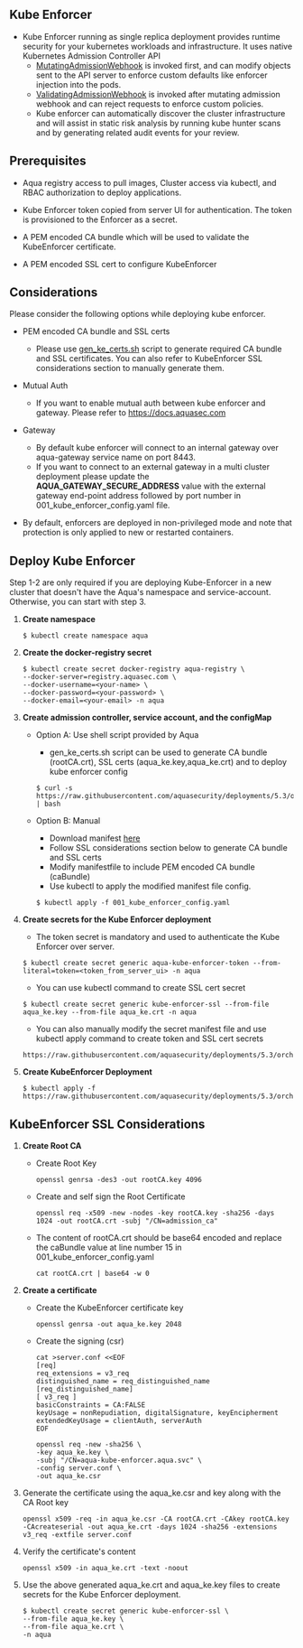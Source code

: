 ## Kube Enforcer

- Kube Enforcer running as single replica deployment provides runtime security for your kubernetes workloads and infrastructure. It uses native Kubernetes Admission Controller API
  - [MutatingAdmissionWebhook](https://kubernetes.io/docs/reference/access-authn-authz/admission-controllers/#mutatingadmissionwebhook) is invoked first, and can modify objects sent to the API server to enforce custom defaults like enforcer injection into the pods.
  - [ValidatingAdmissionWebhook](https://kubernetes.io/docs/reference/access-authn-authz/admission-controllers/#validatingadmissionwebhook) is  invoked after mutating admission webhook and can reject requests to enforce custom policies.
  - Kube enforcer can automatically discover the cluster infrastructure and will assist in static risk analysis by running kube hunter scans and by generating related audit events for your review.

## Prerequisites

- Aqua registry access to pull images, Cluster access via kubectl, and RBAC authorization to deploy applications.

- Kube Enforcer token copied from server UI for authentication. The token is provisioned to the Enforcer as a secret.

- A PEM encoded CA bundle which will be used to validate the KubeEnforcer certificate.

- A PEM encoded SSL cert to configure KubeEnforcer

## Considerations

Please consider the following options while deploying kube enforcer.

- PEM encoded CA bundle and SSL certs
  - Please use [gen_ke_certs.sh](https://github.com/aquasecurity/deployments/tree/5.3/orchestrators/kubernetes/manifests/aqua_csp_009_enforcer/kube_enforcer/gen_ke_certs.sh) script to generate required CA bundle and SSL certificates. You can also refer to KubeEnforcer SSL considerations section to manually generate them.

- Mutual Auth
  - If you want to enable mutual auth between kube enforcer and gateway. Please refer to https://docs.aquasec.com

- Gateway
  - By default kube enforcer will connect to an internal gateway over aqua-gateway service name on port 8443.
  - If you want to connect to an external gateway in a multi cluster deployment please update the **AQUA_GATEWAY_SECURE_ADDRESS** value with the external gateway end-point address followed by port number in 001_kube_enforcer_config.yaml file.

- By default, enforcers are deployed in non-privileged mode and note that protection is only applied to new or restarted containers.


## Deploy Kube Enforcer

Step 1-2 are only required if you are deploying Kube-Enforcer in a new cluster that doesn't have the Aqua's namespace and service-account. Otherwise, you can start with step 3.

1. **Create namespace**

   ```SHELL
   $ kubectl create namespace aqua
   ```

2. **Create the docker-registry secret**

   ```shell
   $ kubectl create secret docker-registry aqua-registry \
   --docker-server=registry.aquasec.com \
   --docker-username=<your-name> \
   --docker-password=<your-password> \
   --docker-email=<your-email> -n aqua
   ```

3. **Create admission controller, service account, and the configMap**
   - Option A: Use shell script provided by Aqua
        - gen_ke_certs.sh script can be used to generate CA bundle (rootCA.crt), SSL certs (aqua_ke.key,aqua_ke.crt) and to deploy kube enforcer config
        
        ```shell
        $ curl -s https://raw.githubusercontent.com/aquasecurity/deployments/5.3/orchestrators/kubernetes/manifests/aqua_csp_009_enforcer/kube_enforcer/gen_ke_certs.sh | bash
        ```
   - Option B: Manual
        - Download manifest [here](https://raw.githubusercontent.com/aquasecurity/deployments/5.3/orchestrators/kubernetes/manifests/aqua_csp_009_enforcer/kube_enforcer/001_kube_enforcer_config.yaml)
        - Follow SSL considerations section below to generate CA bundle and SSL certs
        - Modify manifestfile to include PEM encoded CA bundle (caBundle)
        - Use kubectl to apply the modified manifest file config.
        
        ```shell
        $ kubectl apply -f 001_kube_enforcer_config.yaml
        ```

4.  **Create secrets for the Kube Enforcer deployment** 

    * The token secret is mandatory and used to authenticate the Kube Enforcer over server.

    ```shell
    $ kubectl create secret generic aqua-kube-enforcer-token --from-literal=token=<token_from_server_ui> -n aqua
    ```
    * You can use kubectl command to create SSL cert secret
    
    ```shell
    $ kubectl create secret generic kube-enforcer-ssl --from-file aqua_ke.key --from-file aqua_ke.crt -n aqua
    ```

    * You can also manually modify the secret manifest file and use kubectl apply command to create token and SSL cert secrets

    ```shell
    https://raw.githubusercontent.com/aquasecurity/deployments/5.3/orchestrators/kubernetes/manifests/aqua_csp_009_enforcer/kube_enforcer/002_kube_enforcer_secrets.yaml
    ```

5. **Create KubeEnforcer Deployment**

   ```shell
   $ kubectl apply -f https://raw.githubusercontent.com/aquasecurity/deployments/5.3/orchestrators/kubernetes/manifests/aqua_csp_009_enforcer/kube_enforcer/003_kube_enforcer_deploy.yaml
   ```

## KubeEnforcer SSL Considerations

1. **Create Root CA**

   * Create Root Key

     ```shell
     openssl genrsa -des3 -out rootCA.key 4096
     ```

   * Create and self sign the Root Certificate

     ```shell
     openssl req -x509 -new -nodes -key rootCA.key -sha256 -days 1024 -out rootCA.crt -subj "/CN=admission_ca"
     ```

   * The content of rootCA.crt should be base64 encoded and replace the caBundle value at line number 15 in 001_kube_enforcer_config.yaml

     ```shell
     cat rootCA.crt | base64 -w 0
     ```

     

2. **Create a certificate**

   * Create the KubeEnforcer certificate key

     ```shell
     openssl genrsa -out aqua_ke.key 2048
     ```

   * Create the signing (csr)

     ```shell
     cat >server.conf <<EOF
     [req]
     req_extensions = v3_req
     distinguished_name = req_distinguished_name
     [req_distinguished_name]
     [ v3_req ]
     basicConstraints = CA:FALSE
     keyUsage = nonRepudiation, digitalSignature, keyEncipherment
     extendedKeyUsage = clientAuth, serverAuth
     EOF
     ```

     ```shell
     openssl req -new -sha256 \
     -key aqua_ke.key \
     -subj "/CN=aqua-kube-enforcer.aqua.svc" \
     -config server.conf \
     -out aqua_ke.csr
     ```

     

3. Generate the certificate using the aqua_ke.csr and key along with the CA Root key

   ```shell
   openssl x509 -req -in aqua_ke.csr -CA rootCA.crt -CAkey rootCA.key -CAcreateserial -out aqua_ke.crt -days 1024 -sha256 -extensions v3_req -extfile server.conf 
   ```

   

4. Verify the certificate's content

   ```shell
   openssl x509 -in aqua_ke.crt -text -noout
   ```

5. Use the above generated aqua_ke.crt and aqua_ke.key files to create secrets for the Kube Enforcer deployment.

   ```shell
   $ kubectl create secret generic kube-enforcer-ssl \
   --from-file aqua_ke.key \
   --from-file aqua_ke.crt \
   -n aqua
   ```
